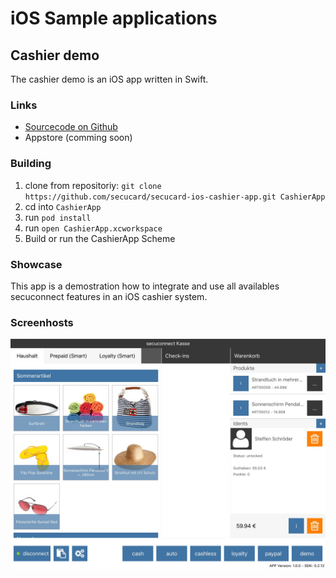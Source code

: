 # iOS Sample applications

## Cashier demo

The cashier demo is an iOS app written in Swift.

### Links

* [Sourcecode on Github](https://github.com/secucard/secucard-ios-cashier-app)
* Appstore (comming soon)


### Building

1. clone from repositoriy: `git clone https://github.com/secucard/secucard-ios-cashier-app.git CashierApp`
2. cd into `CashierApp`
3. run `pod install`
4. run `open CashierApp.xcworkspace`
5. Build or run the CashierApp Scheme


### Showcase

This app is a demostration how to integrate and use all availables secuconnect features in an iOS cashier system.


### Screenhosts

![Main screenshot](images/shot1.jpg "Main window")